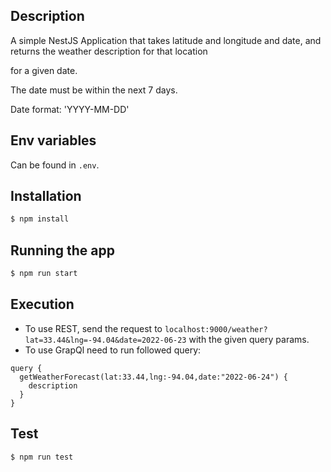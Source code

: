 ## Description

A simple NestJS Application that takes latitude and longitude and date, and returns the weather description for that location

for a given date.

The date must be within the next 7 days.

Date format: 'YYYY-MM-DD'

## Env variables

Can be found in `.env`.

## Installation

```bash
$ npm install
```

## Running the app

```bash
$ npm run start
```

## Execution

* To use REST, send the request to `localhost:9000/weather?lat=33.44&lng=-94.04&date=2022-06-23` with the given query params.
* To use GrapQl need to run followed query:

```
query {
  getWeatherForecast(lat:33.44,lng:-94.04,date:"2022-06-24") {
    description
  }
}
```

## Test

```bash
$ npm run test
```
